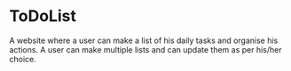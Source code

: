 # ToDoList
A website where a user can make a list of his daily tasks and organise his actions.
A user can make multiple lists and can update them as per his/her choice.
